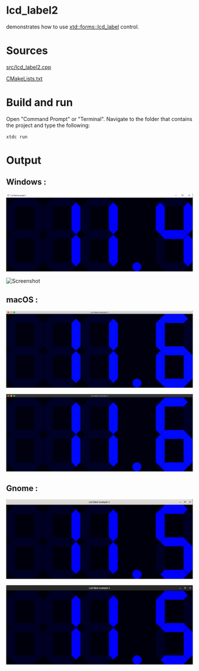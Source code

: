 # lcd_label2

demonstrates how to use [xtd::forms::lcd_label](../../../../src/xtd_forms/include/xtd/forms/lcd_label.hpp) control.

# Sources

[src/lcd_label2.cpp](src/lcd_label2.cpp)

[CMakeLists.txt](CMakeLists.txt)

# Build and run

Open "Command Prompt" or "Terminal". Navigate to the folder that contains the project and type the following:

```shell
xtdc run
```

# Output

## Windows :

![Screenshot](../../../../docs/pictures/examples/lcd_label2_w.png)

![Screenshot](../../../../docs/pictures/examples/lcd_label2_wd.png)

## macOS :

![Screenshot](../../../../docs/pictures/examples/lcd_label2_m.png)

![Screenshot](../../../../docs/pictures/examples/lcd_label2_md.png)

## Gnome :

![Screenshot](../../../../docs/pictures/examples/lcd_label2_g.png)

![Screenshot](../../../../docs/pictures/examples/lcd_label2_gd.png)
